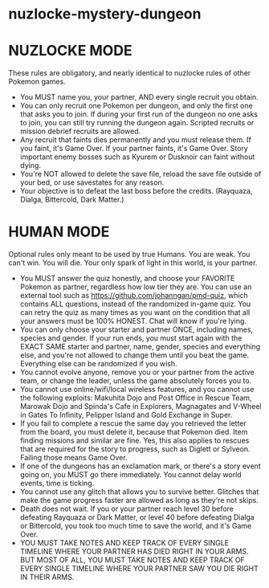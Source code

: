 # nuzlocke-mystery-dungeon

# NUZLOCKE MODE

These rules are obligatory, and nearly identical to nuzlocke rules of other Pokemon games. 

* You MUST name you, your partner, AND every single recruit you obtain.
* You can only recruit one Pokemon per dungeon, and only the first one that asks you to join. If during your first run of the dungeon no one asks to join, you can still try running the dungeon again. Scripted recruits or mission debrief recruits are allowed. 
* Any recruit that faints dies permanently and you must release them. If you faint, it's Game Over. If your partner faints, it's Game Over. Story important enemy bosses such as Kyurem or Dusknoir can faint without dying.
* You're NOT allowed to delete the save file, reload the save file outside of your bed, or use savestates for any reason. 
* Your objective is to defeat the last boss before the credits. (Rayquaza, Dialga, Bittercold, Dark Matter.) 

# HUMAN MODE

Optional rules only meant to be used by true Humans. You are weak. You can't win. You will die. Your only spark of light in this world, is your partner. 

* You MUST answer the quiz honestly, and choose your FAVORITE Pokemon as partner, regardless how low tier they are. You can use an external tool such as https://github.com/johanngan/pmd-quiz, which contains ALL questions, instead of the randomized in-game quiz. You can retry the quiz as many times as you want on the condition that all your answers must be 100% HONEST. Chat will know if you're lying.
* You can only choose your starter and partner ONCE, including names, species and gender. If your run ends, you must start again with the EXACT SAME starter and partner, name, gender, species and everything else, and you're not allowed to change them until you beat the game. Everything else can be randomized if you wish.
* You cannot evolve anyone, remove you or your partner from the active team, or change the leader, unless the game absolutely forces you to.
* You cannot use online/wifi/local wireless features, and you cannot use the following exploits: Makuhita Dojo and Post Office in Rescue Team, Marowak Dojo and Spinda's Cafe in Explorers, Magnagates and V-Wheel in Gates To Infinity, Pelipper Island and Gold Exchange in Super.
* If you fail to complete a rescue the same day you retrieved the letter from the board, you must delete it, because that Pokemon died. Item finding missions and similar are fine. Yes, this also applies to rescues that are required for the story to progress, such as Diglett or Sylveon. Failing those means Game Over.
* If one of the dungeons has an exclamation mark, or there's a story event going on, you MUST go there immediately. You cannot delay world events, time is ticking. 
* You cannot use any glitch that allows you to survive better. Glitches that make the game progress faster are allowed as long as they're not skips. 
* Death does not wait. If you or your partner reach level 30 before defeating Rayquaza or Dark Matter, or level 40 before defeating Dialga or Bittercold, you took too much time to save the world, and it's Game Over.
* YOU MUST TAKE NOTES AND KEEP TRACK OF EVERY SINGLE TIMELINE WHERE YOUR PARTNER HAS DIED RIGHT IN YOUR ARMS. BUT MOST OF ALL, YOU MUST TAKE NOTES AND KEEP TRACK OF EVERY SINGLE TIMELINE WHERE YOUR PARTNER SAW YOU DIE RIGHT IN THEIR ARMS.
